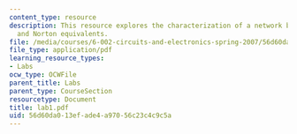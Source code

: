 ```yaml
---
content_type: resource
description: This resource explores the characterization of a network by its Thevenin
  and Norton equivalents.
file: /media/courses/6-002-circuits-and-electronics-spring-2007/56d60da013efade4a97056c23c4c9c5a_lab1.pdf
file_type: application/pdf
learning_resource_types:
- Labs
ocw_type: OCWFile
parent_title: Labs
parent_type: CourseSection
resourcetype: Document
title: lab1.pdf
uid: 56d60da0-13ef-ade4-a970-56c23c4c9c5a
---
```

